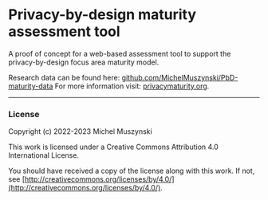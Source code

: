 # Privacy-by-design maturity assessment tool
A proof of concept for a web-based assessment tool to support the privacy-by-design focus area maturity model.

Research data can be found here: [github.com/MichelMuszynski/PbD-maturity-data](https://github.com/MichelMuszynski/PbD-maturity-data)
For more information visit: [privacymaturity.org](http://www.privacymaturity.org).

---

### License

Copyright (c) 2022-2023 Michel Muszynski

This work is licensed under a
Creative Commons Attribution 4.0 International License.

You should have received a copy of the license along with this
work. If not, see [http://creativecommons.org/licenses/by/4.0/](http://creativecommons.org/licenses/by/4.0/).
